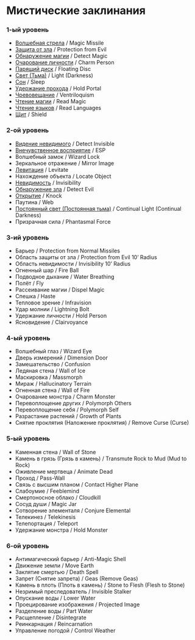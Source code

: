 # Мистические заклинания

### 1-ый уровень

- [Волшебная стрела](arcane-spells/magic-missile.md) / Magic Missile
- [Защита от зла](arcane-spells/protection-from-evil.md) / Protection from Evil
- [Обнаружение магии](arcane-spells/detect-magic.md) / Detect Magic
- [Очарование личности](arcane-spells/charm-person.md) / Charm Person
- [Парящий диск](arcane-spells/floating-disk.md) / Floating Disc
- [Свет (Тьма)](arcane-spells/light.md) / Light (Darkness)
- [Сон](arcane-spells/sleep.md) / Sleep
- [Удержание прохода](arcane-spells/hold-portal.md) / Hold Portal
- [Чревовещание](arcane-spells/ventriloquism.md) / Ventriloquism
- [Чтение магии](arcane-spells/read-magic.md) / Read Magic
- [Чтение языков](arcane-spells/read-languages.md) / Read Languages
- [Щит](arcane-spells/shield.md) / Shield

### 2-ой уровень

- [Видение невидимого](arcane-spells/detect-invisible.md) / Detect Invisible
- [Внечувственное восприятие](arcane-spells/esp.md) / ESP
- Волшебный замок / Wizard Lock
- Зеркальное отражение / Mirror Image
- [Левитация](arcane-spells/levitate.md) / Levitate
- Нахождение объекта / Locate Object
- [Невидимость](arcane-spells/invisibility.md) / Invisibility
- [Обнаружение зла](arcane-spells/detect-evil.md) / Detect Evil
- [Открытие](arcane-spells/knock.md) / Knock
- Паутина / Web
- [Постоянный свет (Постоянная тьма)](arcane-spells/continual-light.md) / Continual Light (Continual Darkness)
- Призрачная сила / Phantasmal Force

### 3-ий уровень

- Барьер / Protection from Normal Missiles
- Область защиты от зла / Protection from Evil 10’ Radius
- Область невидимости / Invisibility 10’ Radius
- Огненный шар / Fire Ball
- Подводное дыхание / Water Breathing
- Полёт / Fly
- Рассеивание магии / Dispel Magic
- Спешка / Haste
- Тепловое зрение / Infravision
- Удар молнии / Lightning Bolt
- Удержание личности / Hold Person
- Ясновидение / Clairvoyance
  
### 4-ый уровень

- Волшебный глаз / Wizard Eye
- Дверь измерений / Dimension Door
- Замешательство / Confusion
- Ледяная стена / Wall of Ice
- Маскировка / Massmorph
- Мираж / Hallucinatory Terrain
- Огненная стена / Wall of Fire
- Очарование монстра / Charm Monster
- Перевоплощение других / Polymorph Others
- Перевоплощение себя / Polymorph Self
- Разрастание растений / Growth of Plants
- Снятие проклятия (Наложение проклятия) / Remove Curse (Curse)

### 5-ый уровень

- Каменная стена / Wall of Stone
- Камень в грязь (Грязь в камень) / Transmute Rock to Mud (Mud to Rock)
- Оживление мертвеца / Animate Dead
- Проход / Pass-Wall
- Связь с высшим планом / Contact Higher Plane
- Слабоумие / Feeblemind
- Смертоносное облако / Cloudkill
- Сосуд души / Magic Jar
- Сотворение элементаля / Conjure Elemental
- Телекинез / Telekinesis
- Телепортация / Teleport
- Удержание монстра / Hold Monster

### 6-ой уровень

- Антимагический барьер / Anti-Magic Shell
- Движение земли / Move Earth
- Заклятие смертью / Death Spell
- Запрет (Снятие запрета) / Geas (Remove Geas)
- Камень в плоть (Плоть в камень) / Stone to Flesh (Flesh to Stone)
- Незримый преследователь / Invisible Stalker
- Опускание воды / Lower Water
- Проецирование изображения / Projected Image
- Разделение воды / Part Water
- Расщепление / Disintegrate
- Реинкарнация / Reincarnation
- Управление погодой / Control Weather